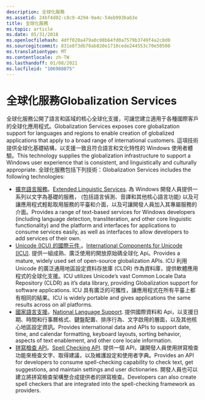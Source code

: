 ```yaml
---
description: 全球化服務
ms.assetid: 24bf4d02-c8c9-4294-9a4c-54eb993bab3e
title: 全球化服務
ms.topic: article
ms.date: 05/31/2018
ms.openlocfilehash: 4dff020a479a0c08b64fd0a7579b3749f4a2c8d0
ms.sourcegitcommit: 831e8f3db78ab820e1710cede244553c70e50500
ms.translationtype: MT
ms.contentlocale: zh-TW
ms.lasthandoff: 01/08/2021
ms.locfileid: "106988875"
---
```

# <a name="globalization-services"></a><span data-ttu-id="7e506-103">全球化服務</span><span class="sxs-lookup"><span data-stu-id="7e506-103">Globalization Services</span></span>

<span data-ttu-id="7e506-104">全球化服務公開了語言和區域的核心全球化支援，可讓您建立適用于各種國際客戶的全球化應用程式。</span><span class="sxs-lookup"><span data-stu-id="7e506-104">Globalization Services exposes core globalization support for languages and regions to enable creation of globalized applications that apply to a broad range of international customers.</span></span> <span data-ttu-id="7e506-105">這項技術提供全球化基礎結構，以支援一致且符合語言和文化特性的 Windows 使用者體驗。</span><span class="sxs-lookup"><span data-stu-id="7e506-105">This technology supplies the globalization infrastructure to support a Windows user experience that is consistent, and linguistically and culturally appropriate.</span></span> <span data-ttu-id="7e506-106">全球化服務包括下列技術：</span><span class="sxs-lookup"><span data-stu-id="7e506-106">Globalization Services includes the following technologies:</span></span>

-   <span data-ttu-id="7e506-107">[擴充語言服務](extended-linguistic-services.md)。</span><span class="sxs-lookup"><span data-stu-id="7e506-107">[Extended Linguistic Services](extended-linguistic-services.md).</span></span> <span data-ttu-id="7e506-108">為 Windows 開發人員提供一系列以文字為基礎的服務， (包括語言偵測、音譯和其他核心語言功能) 以及可讓應用程式輕鬆取用服務的平臺和介面，以及可讓開發人員加入其專屬服務的介面。</span><span class="sxs-lookup"><span data-stu-id="7e506-108">Provides a range of text-based services for Windows developers (including language detection, transliteration, and other core linguistic functionality) and the platform and interfaces for applications to consume services easily, as well as interfaces to allow developers to add services of their own.</span></span>
-   <span data-ttu-id="7e506-109">[Unicode (ICU) 的國際元件 ](international-components-for-unicode--icu-.md)。</span><span class="sxs-lookup"><span data-stu-id="7e506-109">[International Components for Unicode (ICU)](international-components-for-unicode--icu-.md).</span></span> <span data-ttu-id="7e506-110">提供一組成熟、廣泛使用的開放原始碼全球化 Api。</span><span class="sxs-lookup"><span data-stu-id="7e506-110">Provides a mature, widely used set of open-source globalization APIs.</span></span> <span data-ttu-id="7e506-111">ICU 利用 Unicode 的廣泛通用地區設定資料存放庫 (CLDR) 作為資料庫，提供軟體應用程式的全球化支援。</span><span class="sxs-lookup"><span data-stu-id="7e506-111">ICU utilizes Unicode’s vast Common Locale Data Repository (CLDR) as it’s data library, providing Globalization support for software applications.</span></span> <span data-ttu-id="7e506-112">ICU 具有廣泛的可攜性，讓應用程式在所有平臺上都有相同的結果。</span><span class="sxs-lookup"><span data-stu-id="7e506-112">ICU is widely portable and gives applications the same results across on all platforms.</span></span>
-   <span data-ttu-id="7e506-113">[國家語言支援](national-language-support.md)。</span><span class="sxs-lookup"><span data-stu-id="7e506-113">[National Language Support](national-language-support.md).</span></span> <span data-ttu-id="7e506-114">提供國際資料和 Api，以支援日期、時間和行事曆格式、鍵盤配置、排序行為、文字啟用的層面，以及其他核心地區設定資訊。</span><span class="sxs-lookup"><span data-stu-id="7e506-114">Provides international data and APIs to support date, time, and calendar formatting, keyboard layouts, sorting behavior, aspects of text enablement, and other core locale information.</span></span>
-   <span data-ttu-id="7e506-115">[拼寫檢查 API](spell-checker-api.md)。</span><span class="sxs-lookup"><span data-stu-id="7e506-115">[Spell Checking API](spell-checker-api.md).</span></span> <span data-ttu-id="7e506-116">提供一個 API，讓開發人員使用拼寫檢查功能來檢查文字、取得建議，以及維護設定和使用者字典。</span><span class="sxs-lookup"><span data-stu-id="7e506-116">Provides an API for developers to consume spell-checking capability to check text, get suggestions, and maintain settings and user dictionaries.</span></span> <span data-ttu-id="7e506-117">開發人員也可以建立將拼寫檢查架構整合成提供者的拼寫檢查。</span><span class="sxs-lookup"><span data-stu-id="7e506-117">Developers can also create spell checkers that are integrated into the spell-checking framework as providers.</span></span>

 

 



